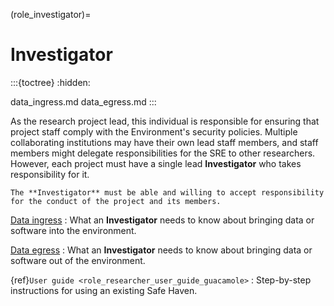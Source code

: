 (role_investigator)=

# Investigator

:::{toctree}
:hidden:

data_ingress.md
data_egress.md
:::

As the research project lead, this individual is responsible for ensuring that project staff comply with the Environment's security policies.
Multiple collaborating institutions may have their own lead staff members, and staff members might delegate responsibilities for the SRE to other researchers.
However, each project must have a single lead **Investigator** who takes responsibility for it.

```{warning}
The **Investigator** must be able and willing to accept responsibility for the conduct of the project and its members.
```

[Data ingress](data_ingress.md)
: What an **Investigator** needs to know about bringing data or software into the environment.

[Data egress](data_egress.md)
: What an **Investigator** needs to know about bringing data or software out of the environment.

{ref}`User guide <role_researcher_user_guide_guacamole>`
: Step-by-step instructions for using an existing Safe Haven.
